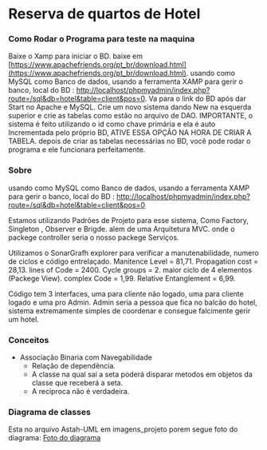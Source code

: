 # Reserva de quartos de Hotel
### Como Rodar o Programa para teste na maquina
Baixe o Xamp para iniciar o BD. baixe em [https://www.apachefriends.org/pt_br/download.html](https://www.apachefriends.org/pt_br/download.html).
usando como MySQL como Banco de dados, usando a ferramenta XAMP para gerir o banco, local do BD : [http://localhost/phpmyadmin/index.php?route=/sql&db=hotel&table=client&pos=0](http://localhost/phpmyadmin/index.php?route=/database).
Va para o link do BD após dar Start no Apache e MySQL. Crie um novo sistema dando New na esquerda superior e  crie as tabelas como estão no arquivo de DAO.
IMPORTANTE, o sistema é feito utilizando o id como chave primária e ela é auto Incrementada pelo próprio BD, ATIVE ESSA OPÇÃO NA HORA DE CRIAR A TABELA.
depois de criar as tabelas necessárias no BD, você pode rodar o programa e ele funcionara perfeitamente.
### Sobre
usando como MySQL como Banco de dados, usando a ferramenta XAMP para gerir o banco, local do BD : [http://localhost/phpmyadmin/index.php?route=/sql&db=hotel&table=client&pos=0](http://localhost/phpmyadmin/index.php?route=/database)

Estamos utilizando Padrões de Projeto para esse sistema, Como Factory, Singleton , Observer e Brigde. alem de uma Arquitetura MVC.
onde o packege controller seria o nosso packege Serviços.

Utilizamos o SonarGrafh explorer para verificar a manutenabilidade, numero de ciclos e código entrelaçado.
Manitence Level = 81,71.
Propagation cost = 28,13.
lines of Code = 2400.
Cycle groups = 2.
maior ciclo de 4 elementos (Packege View).
complex Code = 1,99.
Relative Entanglement = 6,99.

Código tem 3 interfaces, uma para cliente não logado, uma para cliente logado e uma pro Admin.
Admin seria a pessoa que fica no balcão do hotel, sistema extremamente simples de coordenar e consegue falcimente gerir um hotel.

### Conceitos
- Associação Binaria com Navegabilidade
    - Relação de dependência.
    - A classe na qual sai a seta poderá disparar metodos em objetos da classe que receberá a seta.
    - A reciproca não é verdadeira.

### Diagrama de classes
Esta no arquivo Astah-UML em imagens_projeto
porem segue foto do diagrama:
[Foto do diagrama](https://github.com/Enzuldo2/Hotel-Reservation/blob/main/Imagens_projeto/diagrama_atual.jpeg)



